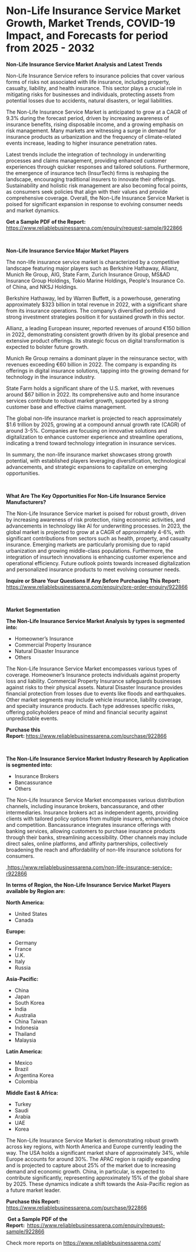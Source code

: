 <p><h1>Non-Life Insurance Service Market Growth, Market Trends, COVID-19 Impact, and Forecasts for period from 2025 - 2032</h1></p><p><strong>Non-Life Insurance Service Market Analysis and Latest Trends</strong></p>
<p><p>Non-Life Insurance Service refers to insurance policies that cover various forms of risks not associated with life insurance, including property, casualty, liability, and health insurance. This sector plays a crucial role in mitigating risks for businesses and individuals, protecting assets from potential losses due to accidents, natural disasters, or legal liabilities.</p><p>The Non-Life Insurance Service Market is anticipated to grow at a CAGR of 9.3% during the forecast period, driven by increasing awareness of insurance benefits, rising disposable income, and a growing emphasis on risk management. Many markets are witnessing a surge in demand for insurance products as urbanization and the frequency of climate-related events increase, leading to higher insurance penetration rates.</p><p>Latest trends include the integration of technology in underwriting processes and claims management, providing enhanced customer experiences through quicker responses and tailored solutions. Furthermore, the emergence of insurance tech (InsurTech) firms is reshaping the landscape, encouraging traditional insurers to innovate their offerings. Sustainability and holistic risk management are also becoming focal points, as consumers seek policies that align with their values and provide comprehensive coverage. Overall, the Non-Life Insurance Service Market is poised for significant expansion in response to evolving consumer needs and market dynamics.</p></p>
<p><strong>Get a Sample PDF of the Report:&nbsp;</strong> <a href="https://www.reliablebusinessarena.com/enquiry/request-sample/922866?utm_campaign=2137&utm_medium=2&utm_source=Github&utm_content=ia&utm_term=11032025&utm_id=non-life-insurance-service">https://www.reliablebusinessarena.com/enquiry/request-sample/922866</a></p>
<p>&nbsp;</p>
<p><strong>Non-Life Insurance Service Major Market Players</strong></p>
<p><p>The non-life insurance service market is characterized by a competitive landscape featuring major players such as Berkshire Hathaway, Allianz, Munich Re Group, AIG, State Farm, Zurich Insurance Group, MS&AD Insurance Group Holdings, Tokio Marine Holdings, People's Insurance Co. of China, and NKSJ Holdings. </p><p>Berkshire Hathaway, led by Warren Buffett, is a powerhouse, generating approximately $323 billion in total revenue in 2022, with a significant share from its insurance operations. The company’s diversified portfolio and strong investment strategies position it for sustained growth in this sector.</p><p>Allianz, a leading European insurer, reported revenues of around €150 billion in 2022, demonstrating consistent growth driven by its global presence and extensive product offerings. Its strategic focus on digital transformation is expected to bolster future growth.</p><p>Munich Re Group remains a dominant player in the reinsurance sector, with revenues exceeding €60 billion in 2022. The company is expanding its offerings in digital insurance solutions, tapping into the growing demand for technology in the insurance industry.</p><p>State Farm holds a significant share of the U.S. market, with revenues around $67 billion in 2022. Its comprehensive auto and home insurance services contribute to robust market growth, supported by a strong customer base and effective claims management.</p><p>The global non-life insurance market is projected to reach approximately $1.6 trillion by 2025, growing at a compound annual growth rate (CAGR) of around 3-5%. Companies are focusing on innovative solutions and digitalization to enhance customer experience and streamline operations, indicating a trend toward technology integration in insurance services.</p><p>In summary, the non-life insurance market showcases strong growth potential, with established players leveraging diversification, technological advancements, and strategic expansions to capitalize on emerging opportunities.</p></p>
<p>&nbsp;</p>
<p><strong>What Are The Key Opportunities For Non-Life Insurance Service Manufacturers?</strong></p>
<p><p>The Non-Life Insurance Service market is poised for robust growth, driven by increasing awareness of risk protection, rising economic activities, and advancements in technology like AI for underwriting processes. In 2023, the global market is projected to grow at a CAGR of approximately 4-6%, with significant contributions from sectors such as health, property, and casualty insurance. Emerging markets are particularly promising due to rapid urbanization and growing middle-class populations. Furthermore, the integration of insurtech innovations is enhancing customer experience and operational efficiency. Future outlook points towards increased digitalization and personalized insurance products to meet evolving consumer needs.</p></p>
<p><strong>Inquire or Share Your Questions If Any Before Purchasing This Report:</strong> <a href="https://www.reliablebusinessarena.com/enquiry/pre-order-enquiry/922866?utm_campaign=2137&utm_medium=2&utm_source=Github&utm_content=ia&utm_term=11032025&utm_id=non-life-insurance-service">https://www.reliablebusinessarena.com/enquiry/pre-order-enquiry/922866</a></p>
<p>&nbsp;</p>
<p><strong>Market Segmentation</strong></p>
<p><strong>The Non-Life Insurance Service Market Analysis by types is segmented into:</strong></p>
<p><ul><li>Homeowner’s Insurance</li><li>Commercial Property Insurance</li><li>Natural Disaster Insurance</li><li>Others</li></ul></p>
<p><p>The Non-Life Insurance Service Market encompasses various types of coverage. Homeowner’s Insurance protects individuals against property loss and liability. Commercial Property Insurance safeguards businesses against risks to their physical assets. Natural Disaster Insurance provides financial protection from losses due to events like floods and earthquakes. Other market segments may include vehicle insurance, liability coverage, and specialty insurance products. Each type addresses specific risks, offering policyholders peace of mind and financial security against unpredictable events.</p></p>
<p><strong>Purchase this Report:&nbsp;</strong><a href="https://www.reliablebusinessarena.com/purchase/922866?utm_campaign=2137&utm_medium=2&utm_source=Github&utm_content=ia&utm_term=11032025&utm_id=non-life-insurance-service">https://www.reliablebusinessarena.com/purchase/922866</a></p>
<p>&nbsp;</p>
<p><strong>The Non-Life Insurance Service Market Industry Research by Application is segmented into:</strong></p>
<p><ul><li>Insurance Brokers</li><li>Bancassurance</li><li>Others</li></ul></p>
<p><p>The Non-Life Insurance Service Market encompasses various distribution channels, including insurance brokers, bancassurance, and other intermediaries. Insurance brokers act as independent agents, providing clients with tailored policy options from multiple insurers, enhancing choice and competition. Bancassurance integrates insurance offerings with banking services, allowing customers to purchase insurance products through their banks, streamlining accessibility. Other channels may include direct sales, online platforms, and affinity partnerships, collectively broadening the reach and affordability of non-life insurance solutions for consumers.</p></p>
<p><a href="https://www.reliablebusinessarena.com/non-life-insurance-service-r922866?utm_campaign=2137&utm_medium=2&utm_source=Github&utm_content=ia&utm_term=11032025&utm_id=non-life-insurance-service">&nbsp;https://www.reliablebusinessarena.com/non-life-insurance-service-r922866</a></p>
<p><strong>In terms of Region, the Non-Life Insurance Service Market Players available by Region are:</strong></p>
<p>
    <p> <strong> North America: </strong>
        <ul>
            <li>United States</li>
            <li>Canada</li>
        </ul>
        </p> 
    <p> <strong> Europe: </strong>
        <ul>
            <li>Germany</li>
            <li>France</li>
            <li>U.K.</li>
            <li>Italy</li>
            <li>Russia</li>
        </ul>
        </p> 
    <p> <strong> Asia-Pacific: </strong>
        <ul>
            <li>China</li>
            <li>Japan</li>
            <li>South Korea</li>
            <li>India</li>
            <li>Australia</li>
            <li>China Taiwan</li>
            <li>Indonesia</li>
            <li>Thailand</li>
            <li>Malaysia</li>
        </ul>
        </p> 
    <p> <strong> Latin America: </strong>
        <ul>
            <li>Mexico</li>
            <li>Brazil</li>
            <li>Argentina Korea</li>
            <li>Colombia</li>
        </ul>
        </p> 
    <p> <strong> Middle East & Africa: </strong>
        <ul>
            <li>Turkey</li>
            <li>Saudi</li>
            <li>Arabia</li>
            <li>UAE</li>
            <li>Korea</li>
        </ul>
    </p>
    </p>
<p><p>The Non-Life Insurance Service Market is demonstrating robust growth across key regions, with North America and Europe currently leading the way. The USA holds a significant market share of approximately 34%, while Europe accounts for around 30%. The APAC region is rapidly expanding and is projected to capture about 25% of the market due to increasing demand and economic growth. China, in particular, is expected to contribute significantly, representing approximately 15% of the global share by 2025. These dynamics indicate a shift towards the Asia-Pacific region as a future market leader.</p></p>
<p><strong>Purchase this Report: </strong><a href="https://www.reliablebusinessarena.com/purchase/922866?utm_campaign=2137&utm_medium=2&utm_source=Github&utm_content=ia&utm_term=11032025&utm_id=non-life-insurance-service">https://www.reliablebusinessarena.com/purchase/922866</a></p>
<p>&nbsp;<strong>Get a Sample PDF of the Report:&nbsp;&nbsp;</strong><a href="https://www.reliablebusinessarena.com/enquiry/request-sample/922866?utm_campaign=2137&utm_medium=2&utm_source=Github&utm_content=ia&utm_term=11032025&utm_id=non-life-insurance-service">https://www.reliablebusinessarena.com/enquiry/request-sample/922866</a></p>
<p><strong></strong></p>
<p>Check more reports on <a href="https://www.reliablebusinessarena.com/?utm_campaign=2137&utm_medium=2&utm_source=Github&utm_content=ia&utm_term=11032025&utm_id=non-life-insurance-service">https://www.reliablebusinessarena.com/</a></p>